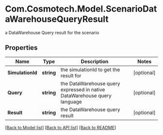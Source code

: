 # Com.Cosmotech.Model.ScenarioDataWarehouseQueryResult
a DataWarehouse Query result for the scenario

## Properties

Name | Type | Description | Notes
------------ | ------------- | ------------- | -------------
**SimulationId** | **string** | the simulationId to get the result for | [optional] 
**Query** | **string** | the DataWarehouse query expressed in native DataWarehouse query language | [optional] 
**Result** | **string** | the DataWarehouse query result | [optional] 

[[Back to Model list]](../README.md#documentation-for-models) [[Back to API list]](../README.md#documentation-for-api-endpoints) [[Back to README]](../README.md)

